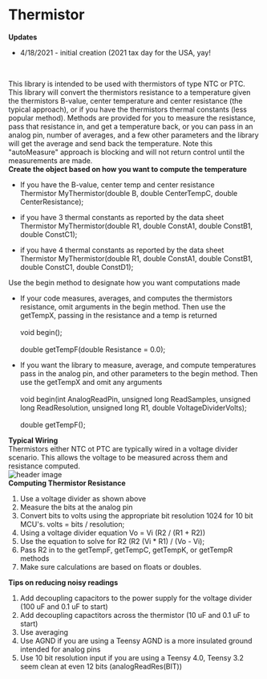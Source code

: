 # Thermistor

<b>Updates</b>
<ul>
<li>4/18/2021 - initial creation (2021 tax day for the USA, yay!</li>
</ul>
<br>

This library is intended to be used with thermistors of type NTC or PTC. This library will convert the thermistors resistance to a temperature given the thermistors B-value, center temperature and center resistance (the typical approach), or if you have the thermistors thermal constants (less popular method). Methods are provided for you to measure the resistance, pass that resistance in, and get a temperature back, or you can pass in an analog pin, number of averages, and a few other parameters and the library will get the average and send back the temperature. Note this "autoMeasure" approach is blocking and will not return control until the measurements are made.
<br>
<b>Create the object based on how you want to compute the temperature</b>

<ul>
	<li>If you have the B-value, center temp and center resistance</li>
	Thermistor MyThermistor(double B, double CenterTempC, double CenterResistance);
</ul>
<ul>
  	<li>if you have 3 thermal constants  as reported by the data sheet</li>
	Thermistor MyThermistor(double R1, double ConstA1, double ConstB1, double ConstC1);
</ul>
<ul>
  	<li>if you have 4 thermal constants  as reported by the data sheet</li>
	Thermistor MyThermistor(double R1, double ConstA1, double ConstB1, double ConstC1, double ConstD1);
</ul>
  
  
  Use the begin method to designate how you want computations made
 <ul>
  	<li>If your code measures, averages, and computes the thermistors resistance, omit arguments in the begin method. Then use the getTempX, passing in the 	resistance and a temp is returned</li>
	<br>
	void begin();
	<br>
	<br>
	double getTempF(double Resistance = 0.0);
 </ul>
  <ul>
  	<li>If you want the library to measure, average, and compute temperatures pass in the analog pin, and other parameters to the begin method. Then use the 	getTempX and omit any arguments </li>
	<br>
  	void begin(int AnalogReadPin, unsigned long ReadSamples, unsigned long ReadResolution, unsigned long R1, double VoltageDividerVolts);
	<br>
	<br>
	double getTempF();
	 </ul>

<b>Typical Wiring</b>
<br>
Thermistors either NTC ot PTC are typically wired in a voltage divider scenario. This allows the voltage to be measured across them and resistance computed. 
	<br>
	![header image](https://raw.github.com/KrisKasprzak/Thermistor/master/Images/Wiring.jpg)
  <br>
<b>Computing Thermistor Resistance</b>
 1. Use a voltage divider as shown above
 2. Measure the bits at the analog pin
 3. Convert bits to volts using the appropriate bit resolution 1024 for 10 bit MCU's. volts = bits / resolution;
 4. Using a voltage divider equation Vo = Vi (R2 / (R1 + R2))
 5. Use the equation to solve for R2 (R2 (Vi * R1) / (Vo - Vi);
 6. Pass R2 in to the getTempF, getTempC, getTempK, or getTempR methods
 7. Make sure calculations are based on floats or doubles.


<b>Tips on reducing noisy readings</b>
1. Add decoupling capacitors to the power supply for the voltage divider (100 uF and 0.1 uF to start)
2. Add decoupling capactitors across the thermistor (10 uF and 0.1 uF to start)
3. Use averaging
4. Use AGND if you are using a Teensy AGND is a more insulated ground intended for analog pins
5. Use 10 bit resolution input if you are using a Teensy 4.0, Teensy 3.2 seem clean at even 12 bits (analogReadRes(BIT))





